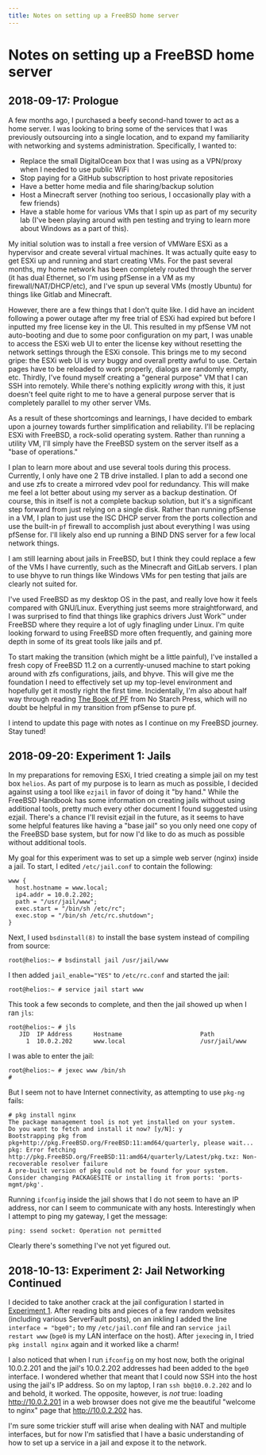 ```yaml
---
title: Notes on setting up a FreeBSD home server
---
```


# Notes on setting up a FreeBSD home server

## 2018-09-17: Prologue

A few months ago, I purchased a beefy second-hand tower to act as a home server.
I was looking to bring some of the services that I was previously outsourcing
into a single location, and to expand my familiarity with networking and systems
administration. Specifically, I wanted to:

- Replace the small DigitalOcean box that I was using as a VPN/proxy when I
  needed to use public WiFi
- Stop paying for a GitHub subscription to host private repositories
- Have a better home media and file sharing/backup solution
- Host a Minecraft server (nothing too serious, I occasionally play with a few
  friends)
- Have a stable home for various VMs that I spin up as part of my security lab
  (I've been playing around with pen testing and trying to learn more about
  Windows as a part of this).

My initial solution was to install a free version of VMWare ESXi as a hypervisor
and create several virtual machines. It was actually quite easy to get ESXi up
and running and start creating VMs. For the past several months, my home network
has been completely routed through the server (it has dual Ethernet, so I'm
using pfSense in a VM as my firewall/NAT/DHCP/etc), and I've spun up several VMs
(mostly Ubuntu) for things like Gitlab and Minecraft.

However, there are a few things that I don't quite like. I did have an incident
following a power outage after my free trial of ESXi had expired but before I
inputted my free license key in the UI. This resulted in my pfSense VM not
auto-booting and due to some poor configuration on my part, I was unable to
access the ESXi web UI to enter the license key without resetting the network
settings through the ESXi console. This brings me to my second gripe: the ESXi
web UI is _very_ buggy and overall pretty awful to use. Certain pages have to be
reloaded to work properly, dialogs are randomly empty, etc. Thirdly, I've found
myself creating a "general purpose" VM that I can SSH into remotely. While
there's nothing explicitly _wrong_ with this, it just doesn't feel quite right
to me to have a general purpose server that is completely parallel to my other
server VMs.

As a result of these shortcomings and learnings, I have decided to embark upon a
journey towards further simplification and reliability. I'll be replacing ESXi
with FreeBSD, a rock-solid operating system. Rather than running a utility VM,
I'll simply have the FreeBSD system on the server itself as a "base of
operations."

I plan to learn more about and use several tools during this process. Currently,
I only have one 2 TB drive installed. I plan to add a second one and use zfs to
create a mirrored vdev pool for redundancy. This will make me feel a lot better
about using my server as a backup destination. Of course, this in itself is not
a complete backup solution, but it's a significant step forward from just
relying on a single disk. Rather than running pfSense in a VM, I plan to just
use the ISC DHCP server from the ports collection and use the built-in `pf`
firewall to accomplish just about everything I was using pfSense for. I'll
likely also end up running a BIND DNS server for a few local network things.

I am still learning about jails in FreeBSD, but I think they could replace a few
of the VMs I have currently, such as the Minecraft and GitLab servers. I plan to
use bhyve to run things like Windows VMs for pen testing that jails are clearly
not suited for.

I've used FreeBSD as my desktop OS in the past, and really love how it feels
compared with GNU/Linux. Everything just seems more straightforward, and I was
surprised to find that things like graphics drivers Just Work&trade; under
FreeBSD where they require a lot of ugly finagling under Linux. I'm quite
looking forward to using FreeBSD more often frequently, and gaining more depth
in some of its great tools like jails and pf.

To start making the transition (which might be a little painful), I've installed
a fresh copy of FreeBSD 11.2 on a currently-unused machine to start poking
around with zfs configurations, jails, and bhyve. This will give me the
foundation I need to effectively set up my top-level environment and hopefully
get it mostly right the first time. Incidentally, I'm also about half way
through reading [The Book of PF](https://nostarch.com/pf3) from No Starch Press,
which will no doubt be helpful in my transition from pfSense to pure pf.

I intend to update this page with notes as I continue on my FreeBSD journey.
Stay tuned!

## 2018-09-20: Experiment 1: Jails

In my preparations for removing ESXi, I tried creating a simple jail on my test
box `helios`. As part of my purpose is to learn as much as possible, I decided
against using a tool like `ezjail` in favor of doing it "by hand." While the
FreeBSD Handbook has some information on creating jails without using additional
tools, pretty much every other document I found suggested using ezjail. There's
a chance I'll revisit ezjail in the future, as it seems to have some helpful
features like having a "base jail" so you only need one copy of the FreeBSD base
system, but for now I'd like to do as much as possible without additional tools.

My goal for this experiment was to set up a simple web server (nginx) inside a
jail. To start, I edited `/etc/jail.conf` to contain the following:

```
www {
  host.hostname = www.local;
  ip4.addr = 10.0.2.202;
  path = "/usr/jail/www";
  exec.start = "/bin/sh /etc/rc";
  exec.stop = "/bin/sh /etc/rc.shutdown";
}
```

Next, I used `bsdinstall(8)` to install the base system instead of compiling
from source:

```
root@helios:~ # bsdinstall jail /usr/jail/www
```

I then added `jail_enable="YES"` to `/etc/rc.conf` and started the jail:

```
root@helios:~ # service jail start www
```

This took a few seconds to complete, and then the jail showed up when I ran
`jls`:

```
root@helios:~ # jls
   JID  IP Address      Hostname                      Path
     1  10.0.2.202      www.local                     /usr/jail/www
```

I was able to enter the jail:

```
root@helios:~ # jexec www /bin/sh
#
```

But I seem not to have Internet connectivity, as attempting to use `pkg-ng`
fails:

```
# pkg install nginx
The package management tool is not yet installed on your system.
Do you want to fetch and install it now? [y/N]: y
Bootstrapping pkg from pkg+http://pkg.FreeBSD.org/FreeBSD:11:amd64/quarterly, please wait...
pkg: Error fetching http://pkg.FreeBSD.org/FreeBSD:11:amd64/quarterly/Latest/pkg.txz: Non-recoverable resolver failure
A pre-built version of pkg could not be found for your system.
Consider changing PACKAGESITE or installing it from ports: 'ports-mgmt/pkg'.
```

Running `ifconfig` inside the jail shows that I do not seem to have an IP
address, nor can I seem to communicate with any hosts. Interestingly when I
attempt to ping my gateway, I get the message:

```
ping: ssend socket: Operation not permitted
```

Clearly there's something I've not yet figured out.

## 2018-10-13: Experiment 2: Jail Networking Continued

I decided to take another crack at the jail configuration I started in
[Experiment 1](#2018-09-20-experiment-1-jails). After reading bits and pieces of
a few random websites (including various ServerFault posts), on an inkling I
added the line `interface = "bge0";` to my `/etc/jail.conf` file and ran
`service jail restart www` (`bge0` is my LAN interface on the host). After
`jexec`ing in, I tried `pkg install nginx` again and it worked like a charm!

I also noticed that when I run `ifconfig` on my host now, both the original
10.0.2.201 and the jail's 10.0.2.202 addresses had been added to the `bge0`
interface. I wondered whether that meant that I could now SSH into the host
using the jail's IP address. So on my laptop, I ran `ssh bb@10.0.2.202` and lo
and behold, it worked. The opposite, however, is _not_ true: loading
http://10.0.2.201 in a web browser does not give me the beautiful "welcome to
nginx" page that http://10.0.2.202 has.

I'm sure some trickier stuff will arise when dealing with NAT and multiple
interfaces, but for now I'm satisfied that I have a basic understanding of how
to set up a service in a jail and expose it to the network.
